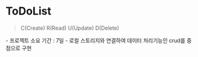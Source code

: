 # ToDoList
> C(Create) R(Read) U(Update) D(Delete)
<Line>
  - 프로젝트 소요 기간 : 7일
  - 로컬 스토리지와 연결하여 데이터 처리기능인 crud를 중점으로 구현
 
